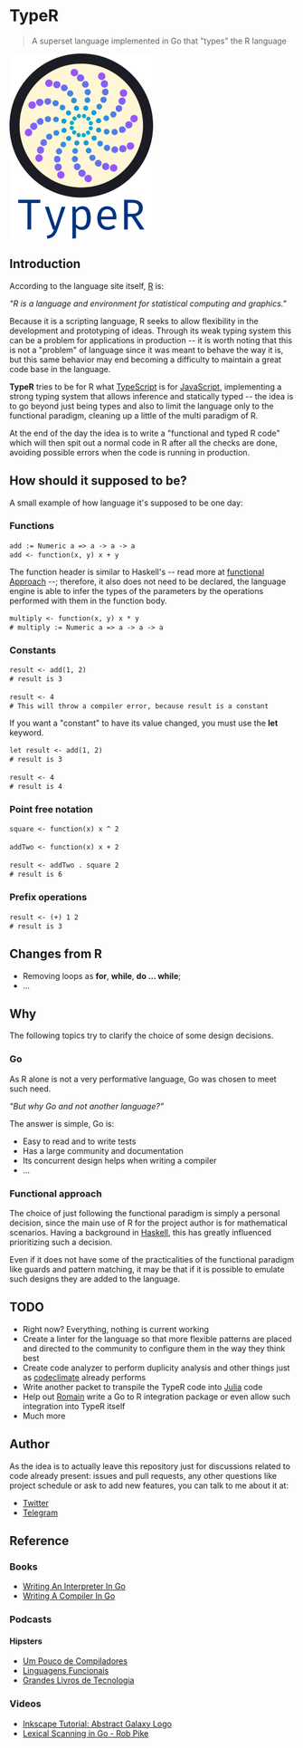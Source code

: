# TypeR
> A superset language implemented in Go that "types" the R language

![TypeR logo](./logo/typer.png)

## Introduction

According to the language site itself, [R](https://www.r-project.org/) is:

_"R is a language and environment for statistical computing and graphics."_

Because it is a scripting language, R seeks to allow flexibility in the development and prototyping of ideas. Through its weak typing system this can be a problem for applications in production -- it is worth noting that this is not a "problem" of language since it was meant to behave the way it is, but this same behavior may end becoming a difficulty to maintain a great code base in the language.

**TypeR** tries to be for R what [TypeScript](https://www.typescriptlang.org/) is for [JavaScript](https://www.javascript.com/), implementing a strong typing system that allows inference and statically typed -- the idea is to go beyond just being types and also to limit the language only to the functional paradigm, cleaning up a little of the multi paradigm of R.

At the end of the day the idea is to write a "functional and typed R code" which will then spit out a normal code in R after all the checks are done, avoiding possible errors when the code is running in production.

## How should it supposed to be?

A small example of how language it's supposed to be one day:

### Functions

```
add := Numeric a => a -> a -> a
add <- function(x, y) x + y
```

The function header is similar to Haskell's -- read more at [functional Approach](#Functional-approach) --; therefore, it also does not need to be declared, the language engine is able to infer the types of the parameters by the operations performed with them in the function body.

```
multiply <- function(x, y) x * y
# multiply := Numeric a => a -> a -> a
```

### Constants

```
result <- add(1, 2)
# result is 3

result <- 4
# This will throw a compiler error, because result is a constant
```

If you want a "constant" to have its value changed, you must use the **let** keyword.

```
let result <- add(1, 2)
# result is 3

result <- 4
# result is 4
```

### Point free notation

```
square <- function(x) x ^ 2

addTwo <- function(x) x + 2

result <- addTwo . square 2
# result is 6
```

### Prefix operations
```
result <- (+) 1 2
# result is 3
```

## Changes from R

- Removing loops as **for**, **while**, **do ... while**;
- ...

## Why

The following topics try to clarify the choice of some design decisions.

### Go

As R alone is not a very performative language, Go was chosen to meet such need.

_"But why Go and not another language?"_

The answer is simple, Go is:

- Easy to read and to write tests
- Has a large community and documentation
- Its concurrent design helps when writing a compiler
- ...


### Functional approach

The choice of just following the functional paradigm is simply a personal decision, since the main use of R for the project author is for mathematical scenarios. Having a background in [Haskell](https://www.haskell.org/), this has greatly influenced prioritizing such a decision.

Even if it does not have some of the practicalities of the functional paradigm like guards and pattern matching, it may be that if it is possible to emulate such designs they are added to the language.

## TODO

- Right now? Everything, nothing is current working
- Create a linter for the language so that more flexible patterns are placed and directed to the community to configure them in the way they think best
- Create code analyzer to perform duplicity analysis and other things just as [codeclimate](https://codeclimate.com/) already performs
- Write another packet to transpile the TypeR code into [Julia](https://julialang.org/) code
- Help out [Romain](https://community.rstudio.com/t/running-go-code-from-r/2340/3) write a Go to R integration package or even allow such integration into TypeR itself
- Much more

## Author

As the idea is to actually leave this repository just for discussions related to code already present: issues and pull requests, any other questions like project schedule or ask to add new features, you can talk to me about it at:

- [Twitter](https://twitter.com/the_fznd)
- [Telegram](https://t.me/farmy)

## Reference

### Books

- [Writing An Interpreter In Go](https://interpreterbook.com/)
- [Writing A Compiler In Go](https://compilerbook.com/)

### Podcasts

#### Hipsters
- [Um Pouco de Compiladores](https://hipsters.tech/um-pouco-de-compiladores-hipsters-ponto-tech-105/)
- [Linguagens Funcionais](https://hipsters.tech/linguagens-funcionais-hipsters-91/)
- [Grandes Livros de Tecnologia](https://hipsters.tech/grandes-livros-de-tecnologia-hipsters-113/)

### Videos

- [Inkscape Tutorial: Abstract Galaxy Logo](https://youtu.be/AgbsozDUyTs)
- [Lexical Scanning in Go - Rob Pike](https://youtu.be/HxaD_trXwRE)
